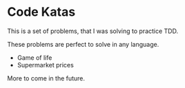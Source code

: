 # Code Katas

This is a set of problems, that I was solving to practice TDD.

These problems are perfect to solve in any language.

- Game of life
- Supermarket prices

More to come in the future.
